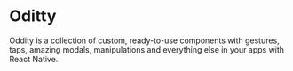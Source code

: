 # Oditty
Oddity is a collection of custom, ready-to-use components with gestures, taps, amazing modals, manipulations and everything else in your apps with React Native.
